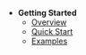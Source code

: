 * **Getting Started**
    * [Overview](/en-us/README.md)
    * [Quick Start](/en-us/quick-start.md)
    * [Examples](/en-us/example.md)
        

[comment]: <> (* [**Oxygen Core**]&#40;&#41;)

[comment]: <> (    * [1 Email utils]&#40;/en-us/2-1-Email-utils.md&#41;)

[comment]: <> (    * [2 Excel utils]&#40;/en-us/2-2-Excel-utils.md&#41;)

[comment]: <> (    * [3 Freemarker utils]&#40;&#41;)

[comment]: <> (    * [4 Http utils]&#40;&#41;)

[comment]: <> (    * [5 Random utils]&#40;&#41;)

[comment]: <> (    * [6 Encry utils]&#40;&#41;)

[comment]: <> (    * [7 Snowflake utils]&#40;&#41;)

[comment]: <> (    * [8 Xml utils]&#40;&#41;)

[comment]: <> (* [**Oxygen Flysql**]&#40;&#41;)

[comment]: <> (    * [1 Config database]&#40;/en-us/3-1-Config-database.md&#41;)

[comment]: <> (    * [2 Init database]&#40;/en-us/3-2-Init-database.md&#41;)

[comment]: <> (    * [4 Advance Use]&#40;/en-us/3--Oxygen-Flysql.md&#41;)

[comment]: <> (* [**Oxygen Freecode**]&#40;&#41;)

[comment]: <> (    * [1 Use Freecode]&#40;/en-us/4-1-Use-Freecode.md&#41;)

[comment]: <> (    * [2 Config Freecode]&#40;/en-us/4-2-Config-Freecode.md&#41;)

[comment]: <> (    * [3 Advance Use]&#40;/en-us/4-3-Advance-use.md&#41;)

